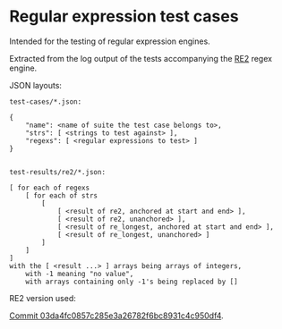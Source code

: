 # Regular expression test cases

Intended for the testing of regular expression engines.

Extracted from the log output of the tests accompanying the [RE2](https://github.com/google/re2) regex engine.

JSON layouts:

```
test-cases/*.json:

{
    "name": <name of suite the test case belongs to>,
    "strs": [ <strings to test against> ],
    "regexs": [ <regular expressions to test> ]
}


test-results/re2/*.json:

[ for each of regexs
    [ for each of strs
        [
            [ <result of re2, anchored at start and end> ],
            [ <result of re2, unanchored> ],
            [ <result of re_longest, anchored at start and end> ],
            [ <result of re_longest, unanchored> ]
        ]
    ]
]
with the [ <result ...> ] arrays being arrays of integers,
    with -1 meaning "no value",
    with arrays containing only -1's being replaced by []
```

RE2 version used:

[Commit 03da4fc0857c285e3a26782f6bc8931c4c950df4](https://github.com/google/re2/tree/03da4fc0857c285e3a26782f6bc8931c4c950df4).
